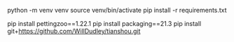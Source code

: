 python -m venv venv
source venv/bin/activate
pip install -r requirements.txt

pip install pettingzoo==1.22.1
pip install packaging==21.3
pip install git+https://github.com/WillDudley/tianshou.git
